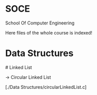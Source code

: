 # SOCE
<p>School Of Computer Engineering</p>
<p>Here files of the whole course is indexed!</p>

<h1>Data Structures</h1>
# Linked List
<p>-> Circular Linked List</p>[./Data Structures/circularLinkedList.c]